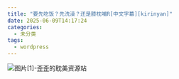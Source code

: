 ```yaml
---
title: "要先吃饭？先洗澡？还是膝枕哺R[中文字幕][kirinyan]"
date: 2025-06-09T14:17:24
categories:
  - 未分类
tags:
  - wordpress
---
```


![图片[1]-歪歪的耽美资源站](/images/%e8%a6%81%e5%85%88%e5%90%83%e9%a5%ad%ef%bc%9f%e5%85%88%e6%b4%97%e6%be%a1%ef%bc%9f%e8%bf%98%e6%98%af%e8%86%9d%e6%9e%95%e5%93%bar%e4%b8%ad%e6%96%87%e5%ad%97%e5%b9%95kirinyan-0.jpg)
